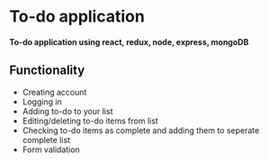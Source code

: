 # To-do application
#### To-do application using react, redux, node, express, mongoDB

## Functionality
- Creating account
- Logging in
- Adding to-do to your list
- Editing/deleting to-do items from list
- Checking to-do items as complete and adding them to seperate complete list
- Form validation
